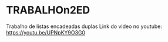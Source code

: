 # TRABALHOn2ED
Trabalho de listas encadeadas duplas
Link do video no youtube: https://youtu.be/UPNpKY9O3G0
